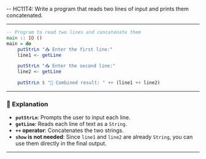 -- HC11T4: Write a program that reads two lines of input and prints them concatenated.


---



```haskell
-- Program to read two lines and concatenate them
main :: IO ()
main = do
    putStrLn "📥 Enter the first line:"
    line1 <- getLine

    putStrLn "📥 Enter the second line:"
    line2 <- getLine

    putStrLn $ "🧵 Combined result: " ++ (line1 ++ line2)
```

---

### 🧠 Explanation

- **`putStrLn`**: Prompts the user to input each line.
- **`getLine`**: Reads each line of text as a `String`.
- **`++` operator**: Concatenates the two strings.
- **`show` is not needed**: Since `line1` and `line2` are already `String`, you can use them directly in the final output.

---

